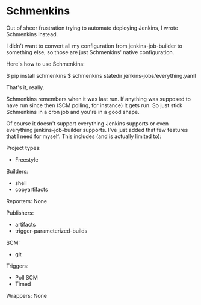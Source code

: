 # Schmenkins

Out of sheer frustration trying to automate deploying Jenkins, I wrote Schmenkins instead.

I didn't want to convert all my configuration from jenkins-job-builder to something else, so those are just Schmenkins' native configuration.

Here's how to use Schmenkins:

$ pip install schmenkins
$ schmenkins statedir jenkins-jobs/everything.yaml

That's it, really.

Schmenkins remembers when it was last run. If anything was supposed to have run since then (SCM polling, for instance) it gets run. So just stick Schmenkins in a cron job and you're in a good shape.

Of course it doesn't support everything Jenkins supports or even everything jenkins-job-builder supports. I've just added that few features that I need for myself. This includes (and is actually limited to):

Project types:
 * Freestyle

Builders:
 * shell
 * copyartifacts

Reporters:
None

Publishers:
 * artifacts
 * trigger-parameterized-builds

SCM:
 * git

Triggers:
 * Poll SCM
 * Timed

Wrappers:
None

